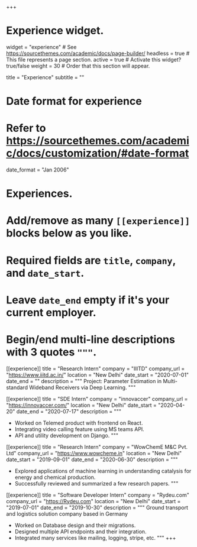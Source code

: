 +++
# Experience widget.
widget = "experience"  # See https://sourcethemes.com/academic/docs/page-builder/
headless = true  # This file represents a page section.
active = true  # Activate this widget? true/false
weight = 30  # Order that this section will appear.

title = "Experience"
subtitle = ""

# Date format for experience
#   Refer to https://sourcethemes.com/academic/docs/customization/#date-format
date_format = "Jan 2006"

# Experiences.
#   Add/remove as many `[[experience]]` blocks below as you like.
#   Required fields are `title`, `company`, and `date_start`.
#   Leave `date_end` empty if it's your current employer.
#   Begin/end multi-line descriptions with 3 quotes `"""`.
[[experience]]
  title = "Research Intern"
  company = "IIITD"
  company_url = "https://www.iiitd.ac.in/"
  location = "New Delhi"
  date_start = "2020-07-01"
  date_end = ""
  description = """
  Project: Parameter Estimation in Multi-standard Wideband Receivers via Deep Learning.
  """

[[experience]]
  title = "SDE Intern"
  company = "innovaccer"
  company_url = "https://innovaccer.com/"
  location = "New Delhi"
  date_start = "2020-04-20"
  date_end = "2020-07-17"
  description = """ 
 
  * Worked on Telemed product with frontend on React.
  * Integrating video calling feature using MS teams API.
  *  API and utility development on Django.
  """

  [[experience]]
  title = "Research Intern"
  company = "WowChemE M&C Pvt. Ltd"
  company_url = "https://www.wowcheme.in"
  location = "New Delhi"
  date_start = "2019-09-01"
  date_end = "2020-06-30"
  description = """ 
  * Explored applications of machine learning in understanding catalysis for energy and chemical production.
  * Successfully reviewed and summarized a few research papers.
  """

  [[experience]]
  title = "Software Developer Intern"
  company = "Rydeu.com"
  company_url = "https://Rydeu.com"
  location = "New Delhi"
  date_start = "2019-07-01"
  date_end = "2019-10-30"
  description = """ 
  Ground transport and logistics solution company based in Germany
  * Worked on Database design and their migrations.
  * Designed multiple API endpoints and their integration.
  * Integrated many services like mailing, logging, stripe, etc.
  """
+++

